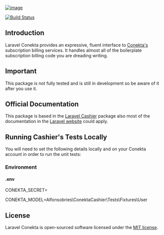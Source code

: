 
[![image](https://s3.us-east-2.amazonaws.com/vexilo-crm/logo-small.png)](<https://www.vexilo.com>)

[![Build Status](https://img.shields.io/travis/alfonsobries/laravel-conekta.svg?style=flat-square)](https://travis-ci.org/alfonsobries/laravel-conekta)
## Introduction

Laravel Conekta provides an expressive, fluent interface to [Conekta's](https://www.conekta.com/) subscription billing services. It handles almost all of the boilerplate subscription billing code you are dreading writing. 

## Important
This package is not fully tested and is still in development so be aware of it after you use it.

## Official Documentation

This package is based in the [Laravel Cashier](https://github.com/laravel/cashier) package also most of the documentation in the [Laravel website](http://laravel.com/docs/billing) could apply.

## Running Cashier's Tests Locally

You will need to set the following details locally and on your Conekta account in order to run the unit tests:

### Environment

#### .env

CONEKTA_SECRET=

CONEKTA_MODEL=Alfonsobries\ConektaCashier\Tests\Fixtures\User

## License

Laravel Conekta is open-sourced software licensed under the [MIT license](http://opensource.org/licenses/MIT).
